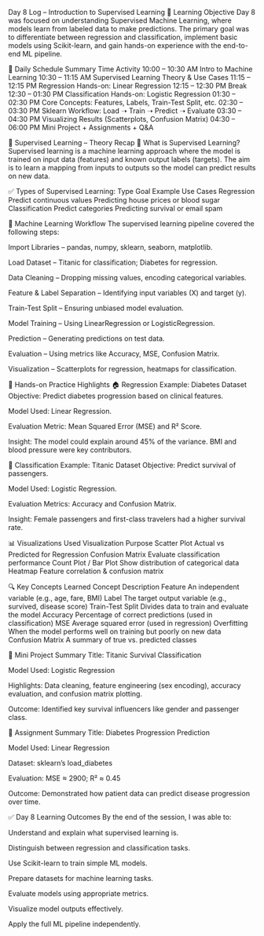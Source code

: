 Day 8 Log – Introduction to Supervised Learning
🎯 Learning Objective
Day 8 was focused on understanding Supervised Machine Learning, where models learn from labeled data to make predictions. The primary goal was to differentiate between regression and classification, implement basic models using Scikit-learn, and gain hands-on experience with the end-to-end ML pipeline.

📅 Daily Schedule Summary
Time	Activity
10:00 – 10:30 AM	Intro to Machine Learning
10:30 – 11:15 AM	Supervised Learning Theory & Use Cases
11:15 – 12:15 PM	Regression Hands-on: Linear Regression
12:15 – 12:30 PM	Break
12:30 – 01:30 PM	Classification Hands-on: Logistic Regression
01:30 – 02:30 PM	Core Concepts: Features, Labels, Train-Test Split, etc.
02:30 – 03:30 PM	Sklearn Workflow: Load ➝ Train ➝ Predict ➝ Evaluate
03:30 – 04:30 PM	Visualizing Results (Scatterplots, Confusion Matrix)
04:30 – 06:00 PM	Mini Project + Assignments + Q&A

📘 Supervised Learning – Theory Recap
🧠 What is Supervised Learning?
Supervised learning is a machine learning approach where the model is trained on input data (features) and known output labels (targets). The aim is to learn a mapping from inputs to outputs so the model can predict results on new data.

✅ Types of Supervised Learning:
Type	Goal	Example Use Cases
Regression	Predict continuous values	Predicting house prices or blood sugar
Classification	Predict categories	Predicting survival or email spam

🔁 Machine Learning Workflow
The supervised learning pipeline covered the following steps:

Import Libraries – pandas, numpy, sklearn, seaborn, matplotlib.

Load Dataset – Titanic for classification; Diabetes for regression.

Data Cleaning – Dropping missing values, encoding categorical variables.

Feature & Label Separation – Identifying input variables (X) and target (y).

Train-Test Split – Ensuring unbiased model evaluation.

Model Training – Using LinearRegression or LogisticRegression.

Prediction – Generating predictions on test data.

Evaluation – Using metrics like Accuracy, MSE, Confusion Matrix.

Visualization – Scatterplots for regression, heatmaps for classification.

🧪 Hands-on Practice Highlights
🏠 Regression Example: Diabetes Dataset
Objective: Predict diabetes progression based on clinical features.

Model Used: Linear Regression.

Evaluation Metric: Mean Squared Error (MSE) and R² Score.

Insight: The model could explain around 45% of the variance. BMI and blood pressure were key contributors.

🚢 Classification Example: Titanic Dataset
Objective: Predict survival of passengers.

Model Used: Logistic Regression.

Evaluation Metrics: Accuracy and Confusion Matrix.

Insight: Female passengers and first-class travelers had a higher survival rate.

📊 Visualizations Used
Visualization	Purpose
Scatter Plot	Actual vs Predicted for Regression
Confusion Matrix	Evaluate classification performance
Count Plot / Bar Plot	Show distribution of categorical data
Heatmap	Feature correlation & confusion matrix

🔍 Key Concepts Learned
Concept	Description
Feature	An independent variable (e.g., age, fare, BMI)
Label	The target output variable (e.g., survived, disease score)
Train-Test Split	Divides data to train and evaluate the model
Accuracy	Percentage of correct predictions (used in classification)
MSE	Average squared error (used in regression)
Overfitting	When the model performs well on training but poorly on new data
Confusion Matrix	A summary of true vs. predicted classes

📁 Mini Project Summary
Title: Titanic Survival Classification

Model Used: Logistic Regression

Highlights: Data cleaning, feature engineering (sex encoding), accuracy evaluation, and confusion matrix plotting.

Outcome: Identified key survival influencers like gender and passenger class.

📁 Assignment Summary
Title: Diabetes Progression Prediction

Model Used: Linear Regression

Dataset: sklearn’s load_diabetes

Evaluation: MSE ≈ 2900; R² ≈ 0.45

Outcome: Demonstrated how patient data can predict disease progression over time.

✅ Day 8 Learning Outcomes
By the end of the session, I was able to:

Understand and explain what supervised learning is.

Distinguish between regression and classification tasks.

Use Scikit-learn to train simple ML models.

Prepare datasets for machine learning tasks.

Evaluate models using appropriate metrics.

Visualize model outputs effectively.

Apply the full ML pipeline independently.


